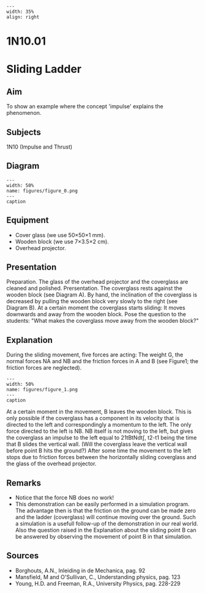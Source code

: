 
```{figure} /figures/busy.png
---
width: 35%
align: right
```
# 1N10.01 
  # Sliding Ladder 
    
  
## Aim   
 To show an example where the concept 'impulse' explains the phenomenon.    
  
## Subjects   
 1N10 (Impulse and Thrust)   
  
## Diagram   
   
```{figure} figures/figure_0.png  
---  
width: 50%  
name: figures/figure_0.png  
---  
caption  
``` 
      
  
## Equipment   
 
 *  Cover glass (we use 50×50×1 mm). 
 *  Wooden block (we use 7×3.5×2 cm). 
 *  Overhead projector.
     
  
## Presentation   
 Preparation. The glass of the overhead projector and the coverglass are cleaned and polished. Prersentation. The coverglass rests against the wooden block (see Diagram A). By hand, the inclination of the coverglass is decreased by pulling the wooden block very slowly to the right (see Diagram B). At a certain moment the coverglass starts sliding: It moves downwards and away from the wooden block. Pose the question to the students: "What makes the coverglass move away from the wooden block?"    
  
## Explanation   
 During the sliding movement, five forces are acting: The weight G, the normal forces NA and NB and the friction forces in A and B (see Figure1; the friction forces are neglected).    
```{figure} figures/figure_1.png  
---  
width: 50%  
name: figures/figure_1.png  
---  
caption  
``` 
 At a certain moment in the movement, B leaves the wooden block. This is only possible if the coverglass has a component in its velocity that is directed to the left and correspondingly a momentum to the left. The only force directed to the left is NB. NB itself is not moving to the left, but gives the coverglass an impulse to the left equal to 21tBtNdt∫, t2-t1 being the time that B slides the vertical wall. (Will the coverglass leave the vertical wall before point B hits the ground?) After some time the movement to the left stops due to friction forces between the horizontally sliding coverglass and the glass of the overhead projector.    
  
## Remarks   
 
 *  Notice that the force NB does no work! 
 *  This demonstration can be easily performed in a simulation program. The advantage then is that the friction on the ground can be made zero and the ladder (coverglass) will continue moving over the ground. Such a simulation is a usefull follow-up of the demonstration in our real world. Also the question raised in the Explanation about the sliding point B can be answered by observing the movement of point B in that simulation.
   
  
## Sources   
 
 *  Borghouts, A.N., Inleiding in de Mechanica, pag. 92 
 *  Mansfield, M and O'Sullivan, C., Understanding physics, pag. 123 
 *  Young, H.D. and Freeman, R.A., University Physics, pag. 228-229
  